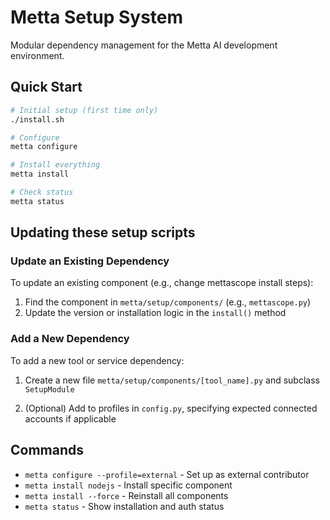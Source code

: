# Metta Setup System

Modular dependency management for the Metta AI development environment.

## Quick Start

```bash
# Initial setup (first time only)
./install.sh

# Configure
metta configure

# Install everything
metta install

# Check status
metta status
```

## Updating these setup scripts

### Update an Existing Dependency

To update an existing component (e.g., change mettascope install steps):

1. Find the component in `metta/setup/components/` (e.g., `mettascope.py`)
2. Update the version or installation logic in the `install()` method

### Add a New Dependency

To add a new tool or service dependency:

1. Create a new file `metta/setup/components/[tool_name].py` and subclass `SetupModule`

2. (Optional) Add to profiles in `config.py`, specifying expected connected accounts if applicable


## Commands

- `metta configure --profile=external` - Set up as external contributor
- `metta install nodejs` - Install specific component
- `metta install --force` - Reinstall all components
- `metta status` - Show installation and auth status


